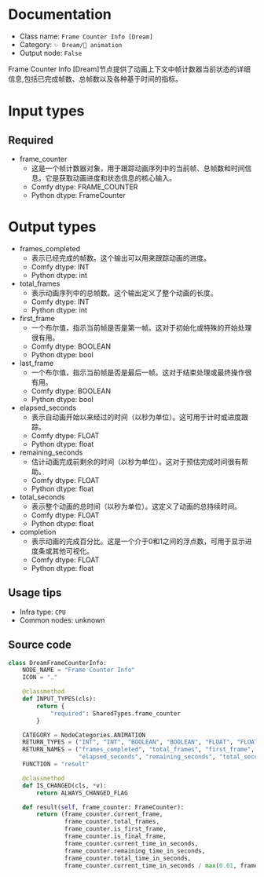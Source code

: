 
# Documentation
- Class name: `Frame Counter Info [Dream]`
- Category: `✨ Dream/🎥 animation`
- Output node: `False`

Frame Counter Info [Dream]节点提供了动画上下文中帧计数器当前状态的详细信息,包括已完成帧数、总帧数以及各种基于时间的指标。

# Input types
## Required
- frame_counter
    - 这是一个帧计数器对象，用于跟踪动画序列中的当前帧、总帧数和时间信息。它是获取动画进度和状态信息的核心输入。
    - Comfy dtype: FRAME_COUNTER
    - Python dtype: FrameCounter

# Output types
- frames_completed
    - 表示已经完成的帧数。这个输出可以用来跟踪动画的进度。
    - Comfy dtype: INT
    - Python dtype: int
- total_frames
    - 表示动画序列中的总帧数。这个输出定义了整个动画的长度。
    - Comfy dtype: INT
    - Python dtype: int
- first_frame
    - 一个布尔值，指示当前帧是否是第一帧。这对于初始化或特殊的开始处理很有用。
    - Comfy dtype: BOOLEAN
    - Python dtype: bool
- last_frame
    - 一个布尔值，指示当前帧是否是最后一帧。这对于结束处理或最终操作很有用。
    - Comfy dtype: BOOLEAN
    - Python dtype: bool
- elapsed_seconds
    - 表示自动画开始以来经过的时间（以秒为单位）。这可用于计时或进度跟踪。
    - Comfy dtype: FLOAT
    - Python dtype: float
- remaining_seconds
    - 估计动画完成前剩余的时间（以秒为单位）。这对于预估完成时间很有帮助。
    - Comfy dtype: FLOAT
    - Python dtype: float
- total_seconds
    - 表示整个动画的总时间（以秒为单位）。这定义了动画的总持续时间。
    - Comfy dtype: FLOAT
    - Python dtype: float
- completion
    - 表示动画的完成百分比。这是一个介于0和1之间的浮点数，可用于显示进度条或其他可视化。
    - Comfy dtype: FLOAT
    - Python dtype: float


## Usage tips
- Infra type: `CPU`
- Common nodes: unknown


## Source code
```python
class DreamFrameCounterInfo:
    NODE_NAME = "Frame Counter Info"
    ICON = "⚋"

    @classmethod
    def INPUT_TYPES(cls):
        return {
            "required": SharedTypes.frame_counter
        }

    CATEGORY = NodeCategories.ANIMATION
    RETURN_TYPES = ("INT", "INT", "BOOLEAN", "BOOLEAN", "FLOAT", "FLOAT", "FLOAT", "FLOAT")
    RETURN_NAMES = ("frames_completed", "total_frames", "first_frame", "last_frame",
                    "elapsed_seconds", "remaining_seconds", "total_seconds", "completion")
    FUNCTION = "result"

    @classmethod
    def IS_CHANGED(cls, *v):
        return ALWAYS_CHANGED_FLAG

    def result(self, frame_counter: FrameCounter):
        return (frame_counter.current_frame,
                frame_counter.total_frames,
                frame_counter.is_first_frame,
                frame_counter.is_final_frame,
                frame_counter.current_time_in_seconds,
                frame_counter.remaining_time_in_seconds,
                frame_counter.total_time_in_seconds,
                frame_counter.current_time_in_seconds / max(0.01, frame_counter.total_time_in_seconds))

```
